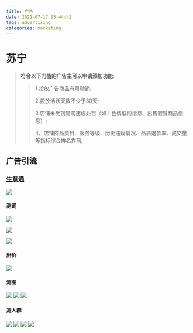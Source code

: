 ```yaml
---
title: 广告
date: 2021-07-17 15:44:42
tags: advertising
categories: marketing
---
```


# 苏宁

> **符合以下门槛的广告主可以申请添加功能:**
> > 1.投放广告商品有月动销;
> > 
> > 2.投放活跃天数不少于30天;
> > 
> > 3.店铺未受到易购违规处罚（如：色情低俗信息、出售假冒商品信息）;
> > 
> > 4、店铺商品类目、服务等级、历史违规情况、品质退款率、成交量等指标综合排名靠前;

## 广告引流

### [生意通](https://adres.suning.com/college/video-articles.html?id=737&parentId=16&columnId=17&searchColumn=3)

![](/images/marketing/advertising/weblink/1.png)

#### 测词

![](/images/marketing/advertising/weblink/2.png)

![](/images/marketing/advertising/weblink/3.png)

![](/images/marketing/advertising/weblink/4.png)

#### 出价

![](/images/marketing/advertising/weblink/5.png)


#### 测图

![](/images/marketing/advertising/weblink/6.png)
![](/images/marketing/advertising/weblink/7.png)
![](/images/marketing/advertising/weblink/8.png)

#### 测人群

![](/images/marketing/advertising/weblink/9.png)
![](/images/marketing/advertising/weblink/10.png)
![](/images/marketing/advertising/weblink/11.png)
![](/images/marketing/advertising/weblink/12.png)





